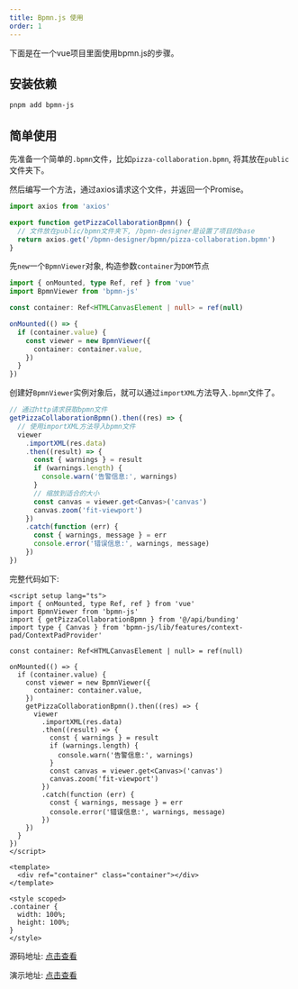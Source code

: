 ```yaml
---
title: Bpmn.js 使用
order: 1
---
```


下面是在一个vue项目里面使用bpmn.js的步骤。

## 安装依赖

```bash
pnpm add bpmn-js
```

## 简单使用

先准备一个简单的`.bpmn`文件，比如`pizza-collaboration.bpmn`, 将其放在`public`文件夹下。

然后编写一个方法，通过axios请求这个文件，并返回一个Promise。

```typescript
import axios from 'axios'

export function getPizzaCollaborationBpmn() {
  // 文件放在public/bpmn文件夹下, /bpmn-designer是设置了项目的base
  return axios.get('/bpmn-designer/bpmn/pizza-collaboration.bpmn')
}
```

先`new`一个`BpmnViewer`对象, 构造参数`container`为`DOM`节点

```typescript
import { onMounted, type Ref, ref } from 'vue'
import BpmnViewer from 'bpmn-js'

const container: Ref<HTMLCanvasElement | null> = ref(null)

onMounted(() => {
  if (container.value) {
    const viewer = new BpmnViewer({
      container: container.value,
    })
  }
})
```

创建好`BpmnViewer`实例对象后，就可以通过`importXML`方法导入`.bpmn`文件了。

```typescript
// 通过http请求获取bpmn文件
getPizzaCollaborationBpmn().then((res) => {
  // 使用importXML方法导入bpmn文件
  viewer
    .importXML(res.data)
    .then((result) => {
      const { warnings } = result
      if (warnings.length) {
        console.warn('告警信息:', warnings)
      }
      // 缩放到适合的大小
      const canvas = viewer.get<Canvas>('canvas')
      canvas.zoom('fit-viewport')
    })
    .catch(function (err) {
      const { warnings, message } = err
      console.error('错误信息:', warnings, message)
    })
})
```

完整代码如下:

```vue | pure
<script setup lang="ts">
import { onMounted, type Ref, ref } from 'vue'
import BpmnViewer from 'bpmn-js'
import { getPizzaCollaborationBpmn } from '@/api/bunding'
import type { Canvas } from 'bpmn-js/lib/features/context-pad/ContextPadProvider'

const container: Ref<HTMLCanvasElement | null> = ref(null)

onMounted(() => {
  if (container.value) {
    const viewer = new BpmnViewer({
      container: container.value,
    })
    getPizzaCollaborationBpmn().then((res) => {
      viewer
        .importXML(res.data)
        .then((result) => {
          const { warnings } = result
          if (warnings.length) {
            console.warn('告警信息:', warnings)
          }
          const canvas = viewer.get<Canvas>('canvas')
          canvas.zoom('fit-viewport')
        })
        .catch(function (err) {
          const { warnings, message } = err
          console.error('错误信息:', warnings, message)
        })
    })
  }
})
</script>

<template>
  <div ref="container" class="container"></div>
</template>

<style scoped>
.container {
  width: 100%;
  height: 100%;
}
</style>
```

源码地址: [点击查看](https://github.com/39Nyx/bpmn-designer/blob/main/src/views/BundlingView.vue)

演示地址: [点击查看](https://39nyx.github.io/bpmn-designer/bundling)
